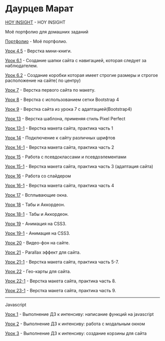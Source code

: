 

# Даурцев Марат

[HOY INSIGHT](https://mdaurtseff.github.io/html_lessons/insite/src/main/ "INSIGHT") - HOY INSIGHT

Моё портфолио для домашних заданий

[Портфолио](https://mdaurtseff.github.io/html_lessons/Portfolio/ "Моё портфолио") - Моё портфолио.


[Урок 4,5](https://mdaurtseff.github.io/html_lessons/lesson_4/ "Урок 4,5") - Верстка мини-книги.


[Урок 6.1](https://mdaurtseff.github.io/html_lessons/lesson_6.1/ "Урок 6.1") - Создание шапки сайта с навигацией, которая следует за наблюдателем.


[Урок 6.2](https://mdaurtseff.github.io/html_lessons/lesson_6.2/ "Урок 6.2") - Создание коробки которая имеет строгие размеры и строгое расположение на сайте( по центру)


[Урок 7](https://mdaurtseff.github.io/html_lessons/lesson_7/ "Урок 7") - Верстка первого сайта по макету.


[Урок 8](https://mdaurtseff.github.io/html_lessons/lesson_8/ "Урок 8") - Верстка с использованием сетки Bootstrap 4


[Урок 9](https://mdaurtseff.github.io/html_lessons/lesson_9/ "Урок 9") - Верстка сайта из урока 7 с адаптацией(Bootstrap4)


[Урок 13](https://mdaurtseff.github.io/html_lessons/lesson_13/ "Урок 13") - Верстка шаблона, применяя стиль Pixel Perfect


[Урок 13-1](https://mdaurtseff.github.io/html_lessons/lesson_13-1/project/src/ "Урок 13-1") - Верстка макета сайта, практика часть 1


[Урок 14](https://mdaurtseff.github.io/html_lessons/lesson_14/ "Урок 14") - Подключение к сайту различных шрифтов 


[Урок 14-1](https://mdaurtseff.github.io/html_lessons/lesson_14-1/project/src/ "Урок 14-1") - Верстка макета сайта, практика часть 2


[Урок 15](https://mdaurtseff.github.io/html_lessons/lesson_15/ "Урок 15") - Работа с псевдоклассами и псевдоэлементами 


[Урок 15-1](https://mdaurtseff.github.io/html_lessons/lesson_15-1/project/src/ "Урок 15-1") - Верстка макета сайта, практика часть 3 (адаптация сайта)

[Урок 16](https://mdaurtseff.github.io/html_lessons/lesson_16/ "Урок 16") - Работа со слайдером

[Урок 16-1](https://mdaurtseff.github.io/html_lessons/lesson_16-1/project/src/ "Урок 16-1") - Верстка макета сайта, практика часть 4

[Урок 17](https://mdaurtseff.github.io/html_lessons/lesson_17/Project/src/ "Урок 17") - Всплывающие окна.

[Урок 18](https://mdaurtseff.github.io/html_lessons/lesson_18/ "Урок 18") - Табы и Аккордеон.

[Урок 18-1](https://mdaurtseff.github.io/html_lessons/lesson_18-1/ "Урок 18-1") - Табы и Аккордеон.

[Урок 19](https://mdaurtseff.github.io/html_lessons/lesson_19/ "Урок 19") - Анимация на CSS3.

[Урок 19-1](https://mdaurtseff.github.io/html_lessons/lesson_19-1/ "Урок 19-1") - Анимация на CSS3.

[Урок 20](https://mdaurtseff.github.io/html_lessons/lesson_20/ "Урок 20") - Видео-фон на сайте.

[Урок 21](https://mdaurtseff.github.io/html_lessons/lesson_21/ "Урок 21") - Parallax эффект для сайта.

[Урок 21-1](https://mdaurtseff.github.io/html_lessons/lesson_21-1/project/src/ "Урок 21-1") - Верстка макета сайта, практика часть 5-7.

[Урок 22](https://mdaurtseff.github.io/html_lessons/lesson_22/ "Урок 22") - Гео-карты для сайта.

[Урок 22-1](https://mdaurtseff.github.io/html_lessons/lesson_22-1/project/src/ "Урок 22-1") - Верстка макета сайта, практика часть 8.

[Урок 23-1](https://mdaurtseff.github.io/html_lessons/lesson_23-1/project/src/ "Урок 23-1") - Верстка макета сайта, практика часть 9.

---------------------------------------------------------------------------------------------------
Javascript

[Урок 1](https://mdaurtseff.github.io/html_lessons/lesson-1-js/ "Урок 1") - Выполнение ДЗ к интенсиву: написание функций на javascript

[Урок 2](https://mdaurtseff.github.io/html_lessons/lesson-2-js/ "Урок 2") - Выполнение ДЗ к интенсиву: работа с модальным окном

[Урок 3](https://mdaurtseff.github.io/html_lessons/lesson-3-js/ "Урок 3") - Выполнение ДЗ к интенсиву: создание корзины для сайта
